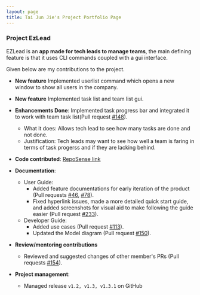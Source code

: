 ```yaml
---
layout: page
title: Tai Jun Jie's Project Portfolio Page
---
```


### Project EzLead

EZLead is an **app made for tech leads to manage teams**, the main defining feature is that it uses CLI commands coupled with a gui interface.

Given below are my contributions to the project.

* **New feature** Implemented userlist command which opens a new window to show all users in the company.

* **New feature** Implemented task list and team list gui.
* **Enhancements Done**: Implemented task progress bar and integrated it to work with team task list(Pull request [\#148](https://github.com/AY2223S1-CS2103T-W09-3/tp/pull/148)).
    * What it does: Allows tech lead to see how many tasks are done and not done.
    * Justification: Tech leads may want to see how well a team is faring in terms of task progerss and if they are lacking behind.



* **Code contributed**: [RepoSense link](https://nus-cs2103-ay2223s1.github.io/tp-dashboard/?search=w09&sort=groupTitle&sortWithin=title&timeframe=commit&mergegroup=&groupSelect=groupByRepos&breakdown=true&checkedFileTypes=docs~functional-code~test-code~other&since=2022-09-16&tabOpen=true&tabType=authorship&tabAuthor=TJun-Jie&tabRepo=AY2223S1-CS2103T-W09-3%2Ftp%5Bmaster%5D&authorshipIsMergeGroup=false&authorshipFileTypes=docs~functional-code~test-code~other&authorshipIsBinaryFileTypeChecked=false&authorshipIsIgnoredFilesChecked=false)

* **Documentation**:
    * User Guide:
        * Added feature documentations for early iteration of the product (Pull requests [\#46](https://github.com/AY2223S1-CS2103T-W09-3/tp/pull/46), [\#78](https://github.com/AY2223S1-CS2103T-W09-3/tp/pull/78)).
        * Fixed hyperlink issues, made a more detailed quick start guide, and added screenshots for visual aid to make following the guide easier (Pull request [\#233](https://github.com/AY2223S1-CS2103T-W09-3/tp/pull/233)).
    * Developer Guide:
        * Added use cases (Pull request [\#113](https://github.com/AY2223S1-CS2103T-W09-3/tp/pull/113/commits)).
        * Updated the Model diagram (Pull request [\#150](https://github.com/AY2223S1-CS2103T-W09-3/tp/pull/150)).

* **Review/mentoring contributions**
    * Reviewed and suggested changes of other member's PRs (Pull requests [\#154](https://github.com/AY2223S1-CS2103T-W09-3/tp/pull/154)).

* **Project management**:
    * Managed release `v1.2, v1.3, v1.3.1` on GitHub




